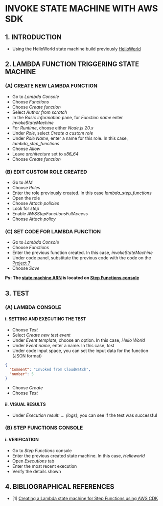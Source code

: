 # INVOKE STATE MACHINE WITH AWS SDK

## 1. INTRODUCTION

- Using the HelloWorld state machine build previously 
[HelloWorld](../Projects/taskStateStepFunctions/)

## 2. LAMBDA FUNCTION TRIGGERING STATE MACHINE

### (A) CREATE NEW LAMBDA FUNCTION

- Go to *Lambda Console*
- Choose *Functions*
- Choose *Create function*
- Select *Author from scratch*
- In the *Basic information* pane, for *Function name* enter *invokeStateMachine*
- For *Runtime*, choose either *Node.js 20.x*
- Under *Role*, select *Create a custom role*
- Under *Role Name*, enter a name for this role. In this case, *lambda_step_functions*
- Choose *Allow*
- Leave *architecture* set to *x86_64*
- Choose *Create function*

### (B) EDIT CUSTOM ROLE CREATED

- Go to *IAM*
- Choose *Roles*
- Enter the role previously created. In this case *lambda_step_functions*
- Open the role
- Choose *Attach policies*
- Look for *step*
- Enable *AWSStepFunctionsFullAccess*
- Choose *Attach policy*

### (C) SET CODE FOR LAMBDA FUNCTION

- Go to *Lambda Console*
- Choose *Functions*
- Enter the previous function created. In this case, *invokeStateMachine*
- Under code panel, substitute the previous code with the code on the [Project 7](../Projects/invokeStateMachineAwsSDK/index.mjs)
- Choose *Save*

**Ps: The <ins>state machine ARN</ins> is located on <ins>Step Functions console</ins>**

## 3. TEST

### (A) LAMBDA CONSOLE

#### i. SETTING AND EXECUTING THE TEST

- Choose *Test*
- Select *Create new test event*
- Under *Event template*, choose an option. In this case, *Hello World*
- Under *Event name*, enter a name. In this case, *test*
- Under code input space, you can set the input data for the function (JSON format)
```json
{
  "Comment": "Invoked from CloudWatch",
  "number": 5
}
```

- Choose *Create*
- Choose *Test*

#### ii. VISUAL RESULTS

- Under *Execution result: ... (logs)*, you can see if the test was successful

### (B) STEP FUNCTIONS CONSOLE

#### i. VERIFICATION

- Go to *Step Functions* console
- Enter the previous created state machine. In this case, *Helloworld*
- Open *Executions* tab
- Enter the most recent execution
- Verify the details shown

## 4. BIBLIOGRAPHICAL REFERENCES

- [1] [Creating a Lambda state machine for Step Functions using AWS CDK](https://docs.aws.amazon.com/step-functions/latest/dg/tutorial-lambda-state-machine-cdk.html#lambda-state-machine-cdk-step-3)
